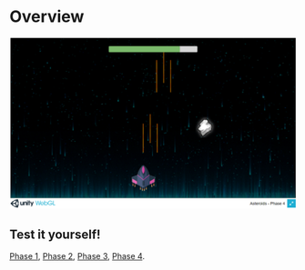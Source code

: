 # Overview

![Sample Run](/sample/run.png)

## Test it yourself!

[Phase 1](https://ahmedwaleed.com/projects/asteroids/phase-1/), [Phase 2](https://ahmedwaleed.com/projects/asteroids/phase-2/), [Phase 3](https://ahmedwaleed.com/projects/asteroids/phase-3/), [Phase 4](https://ahmedwaleed.com/projects/asteroids/phase-4/).
